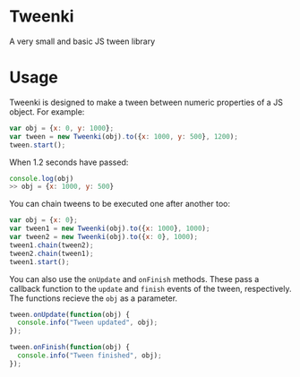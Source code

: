 # Tweenki
A very small and basic JS tween library

# Usage
Tweenki is designed to make a tween between numeric properties of a JS object. For example:
```javascript
var obj = {x: 0, y: 1000};
var tween = new Tweenki(obj).to({x: 1000, y: 500}, 1200);
tween.start();
```

When 1.2 seconds have passed:
```javascript
console.log(obj)
>> obj = {x: 1000, y: 500}
```

You can chain tweens to be executed one after another too:
```javascript
var obj = {x: 0};
var tween1 = new Tweenki(obj).to({x: 1000}, 1000);
var tween2 = new Tweenki(obj).to({x: 0}, 1000);
tween1.chain(tween2);
tween2.chain(tween1);
tween1.start();
```

You can also use the ```onUpdate``` and ```onFinish``` methods.
These pass a callback function to the ```update``` and ```finish``` events of the tween, respectively.
The functions recieve the ```obj``` as a parameter.

```javascript
tween.onUpdate(function(obj) {
  console.info("Tween updated", obj);
});

tween.onFinish(function(obj) {
  console.info("Tween finished", obj);
});
```
